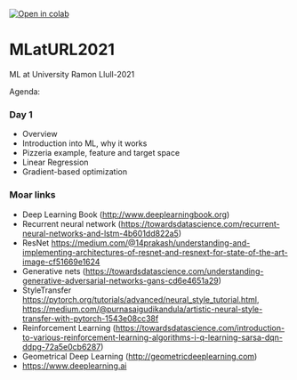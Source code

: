 [![Open in colab](https://colab.research.google.com/assets/colab-badge.svg)](https://colab.research.google.com/github/HSE-LaMBDA/MLatURL2021/)

# MLatURL2021
ML at University Ramon Llull-2021

Agenda:

### Day 1
- Overview
- Introduction into ML, why it works
- Pizzeria example, feature and target space
- Linear Regression
- Gradient-based optimization



### Moar links

- Deep Learning Book (http://www.deeplearningbook.org)
- Recurrent neural network (https://towardsdatascience.com/recurrent-neural-networks-and-lstm-4b601dd822a5)
- ResNet https://medium.com/@14prakash/understanding-and-implementing-architectures-of-resnet-and-resnext-for-state-of-the-art-image-cf51669e1624
- Generative nets (https://towardsdatascience.com/understanding-generative-adversarial-networks-gans-cd6e4651a29)
- StyleTransfer https://pytorch.org/tutorials/advanced/neural_style_tutorial.html, https://medium.com/@purnasaigudikandula/artistic-neural-style-transfer-with-pytorch-1543e08cc38f
- Reinforcement Learning (https://towardsdatascience.com/introduction-to-various-reinforcement-learning-algorithms-i-q-learning-sarsa-dqn-ddpg-72a5e0cb6287)
- Geometrical Deep Learning (http://geometricdeeplearning.com)
- https://www.deeplearning.ai